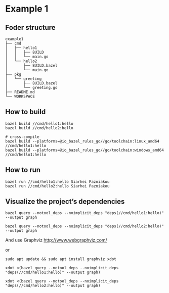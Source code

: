 # Example 1

## Foder structure

```
example1
├── cmd
│   ├── hello1
│   │   ├── BUILD
│   │   └── main.go
│   └── hello2
│       ├── BUILD.bazel
│       └── main.go
├── pkg
│   └── greeting
│       ├── BUILD.bazel
│       └── greeting.go
├── README.md
└── WORKSPACE
```

## How to build

```
bazel build //cmd/hello1:hello
bazel build //cmd/hello2:hello

# cross-compile
bazel build --platforms=@io_bazel_rules_go//go/toolchain:linux_amd64 //cmd/hello1:hello
bazel build --platforms=@io_bazel_rules_go//go/toolchain:windows_amd64 //cmd/hello1:hello
```

## How to run

```
bazel run //cmd/hello1:hello Siarhei Pazniakou
bazel run //cmd/hello2:hello Siarhei Pazniakou
```

## Visualize the project’s dependencies

```
bazel query --notool_deps --noimplicit_deps "deps(//cmd/hello1:hello)" --output graph

bazel query --notool_deps --noimplicit_deps "deps(//cmd/hello2:hello)" --output graph
```

And use Graphviz http://www.webgraphviz.com/

or

```
sudo apt update && sudo apt install graphviz xdot

xdot <(bazel query --notool_deps --noimplicit_deps "deps(//cmd/hello1:hello)" --output graph)

xdot <(bazel query --notool_deps --noimplicit_deps "deps(//cmd/hello2:hello)" --output graph)
```
